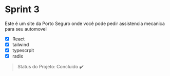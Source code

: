 # Sprint 3

Este é um site da Porto Seguro onde você pode pedir assistencia mecanica para seu automovel

- [x] React
- [x] tailwind
- [x] typescrpit
- [x] radix

> Status do Projeto: Concluido :heavy_check_mark:
